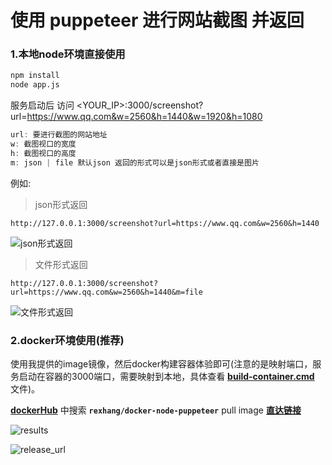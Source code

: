 # 使用 puppeteer 进行网站截图 并返回

### 1.本地node环境直接使用

```bash
npm install
node app.js
```

服务启动后 访问 <YOUR_IP>:3000/screenshot?url=https://www.qq.com&w=2560&h=1440&w=1920&h=1080

```javascript
url: 要进行截图的网站地址
w: 截图视口的宽度
h: 截图视口的高度
m: json | file 默认json 返回的形式可以是json形式或者直接是图片
```

例如:

>json形式返回

`http://127.0.0.1:3000/screenshot?url=https://www.qq.com&w=2560&h=1440`

![json形式返回](https://github.com/rexhang/node-puppeteer-serve/assets/14832793/00c32646-a95e-4ba0-8b50-5cef3841a354)

>文件形式返回

`http://127.0.0.1:3000/screenshot?url=https://www.qq.com&w=2560&h=1440&m=file`

![文件形式返回](https://github.com/rexhang/node-puppeteer-serve/assets/14832793/a62a17dc-aeff-4292-865f-6e6f5c893cae)

### 2.docker环境使用(推荐)

使用我提供的image镜像，然后docker构建容器体验即可(注意的是映射端口，服务启动在容器的3000端口，需要映射到本地，具体查看 **[build-container.cmd](https://github.com/rexhang/node-puppeteer-serve/blob/main/build-container.cmd)** 文件)。

**[dockerHub](https://hub.docker.com/)** 中搜索 **`rexhang/docker-node-puppeteer`** pull image **[直达链接](https://hub.docker.com/r/rexhang/docker-node-puppeteer/tags)**

![results](https://github.com/rexhang/node-puppeteer-serve/assets/14832793/44d64ced-ac6b-44af-8fc0-a0011cd49cac)

![release_url](https://github.com/rexhang/node-puppeteer-serve/assets/14832793/982da7fa-5cdd-4bc2-8370-5f15e0430b1c)
